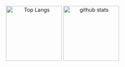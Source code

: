 <!-- [![tkuramot's 42 stats](https://badge42.vercel.app/api/v2/clizjy5a8000609kzcf9kczes/stats?cursusId=9&coalitionId=61)](https://github.com/JaeSeoKim/badge42)

[![tkuramot's 42 stats](https://badge42.vercel.app/api/v2/clizjy5a8000609kzcf9kczes/stats?cursusId=21&coalitionId=308)](https://github.com/JaeSeoKim/badge42)
 -->

<!-- <p align="center"> 
  <img src="https://badge42.vercel.app/api/v2/clizjy5a8000609kzcf9kczes/stats?cursusId=9&coalitionId=61">
</p>
<p align="center"> 
  <img src="https://badge42.vercel.app/api/v2/clizjy5a8000609kzcf9kczes/stats?cursusId=21&coalitionId=308">
</p> -->
<p align="center"> 
  <img alt="Top Langs" height="150px" src="https://github-readme-stats.vercel.app/api/top-langs/?username=K4-R4&layout=compact&show_icons=true&theme=onedark" />
  <img alt="github stats" height="150px" src="https://github-readme-stats.vercel.app/api?username=K4-R4&theme=onedark&show_icons=ture" />
</p>
